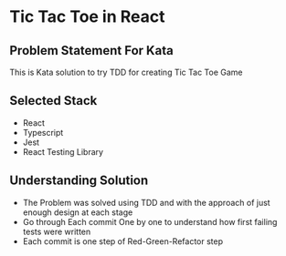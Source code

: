 # Tic Tac Toe in React
## Problem Statement For Kata
This is Kata solution to try TDD for creating Tic Tac Toe Game

## Selected Stack
- React
- Typescript
- Jest
- React Testing Library

## Understanding Solution
- The Problem was solved using TDD and with the approach of just enough design at each stage
- Go through Each commit One by one to understand how first failing tests were written
- Each commit is one step of Red-Green-Refactor step